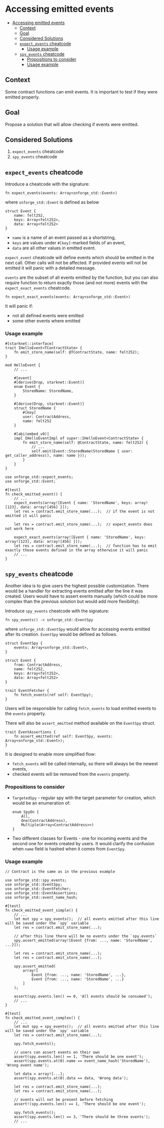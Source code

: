 # Accessing emitted events

<!-- TOC -->
* [Accessing emitted events](#accessing-emitted-events)
  * [Context](#context)
  * [Goal](#goal)
  * [Considered Solutions](#considered-solutions)
  * [`expect_events` cheatcode](#expectevents-cheatcode)
    * [Usage example](#usage-example)
  * [`spy_events` cheatcode](#spyevents-cheatcode)
    * [Propositions to consider](#propositions-to-consider)
    * [Usage example](#usage-example-1)
<!-- TOC -->

## Context

Some contract functions can emit events. It is important to test if they were emitted properly.

## Goal

Propose a solution that will allow checking if events were emitted.

## Considered Solutions

1. `expect_events` cheatcode 
2. `spy_events` cheatcode

## `expect_events` cheatcode

Introduce a cheatcode with the signature:

```cario
fn expect_events(events: Array<snforge_std::Event>)
```

where `snforge_std::Event` is defined as below

```cario
struct Event {
    name: felt252,
    keys: Array<felt252>,
    data: Array<felt252>
}
```

- `name` is a name of an event passed as a shortstring,
- `keys` are values under `#[key]`-marked fields of an event,
- `data` are all other values in emitted event.

`expect_event` cheatcode will define events which should be emitted in the next call. Other calls will not be affected.
If provided events will not be emitted it will panic with a detailed message.

`events` are the subset of all events emitted by the function, but you can also require function
to return exactly those (and not more) events with the `expect_exact_events` cheatcode. 

```cario
fn expect_exact_events(events: Array<snforge_std::Event>)
```

It will panic if:
- not all defined events were emitted
- some other events where emitted

### Usage example

```cario
#[starknet::interface]
trait IHelloEvent<TContractState> {
    fn emit_store_name(self: @TContractState, name: felt252);
}

mod HelloEvent {
    // ...
    
    #[event]
    #[derive(Drop, starknet::Event)]
    enum Event {
        StoredName: StoredName, 
    }

    #[derive(Drop, starknet::Event)]
    struct StoredName {
        #[key]
        user: ContractAddress,
        name: felt252
    }
    
    #[abi(embed_v0)]
    impl IHelloEventImpl of super::IHelloEvent<ContractState> {
        fn emit_store_name(self: @ContractState, name: felt252) {
            // ...
            self.emit(Event::StoredName(StoredName { user: get_caller_address(), name: name }));
        }
    }
}

use snforge_std::expect_events;
use snforge_std::Event;

#[test]
fn check_emitted_event() {
    // ...
	expect_events(array![Event { name: 'StoredName', keys: array![123], data: array![456] }]);
    let res = contract.emit_store_name(...);  // if the event is not emitted it will panic

    let res = contract.emit_store_name(...);  // expect_events does not work here
    
    expect_exact_events(array![Event { name: 'StoredName', keys: array![123], data: array![456] }]);
    let res = contract.emit_store_name(...);  // function has to emit exactly those events defined in the array otherwise it will panic
    // ...
}
```

## `spy_events` cheatcode

Another idea is to give users the highest possible customization. There would be a handler for extracting events emitted
after the line it was created. Users would have to assert events manually (which could be more complex than the previous
solution but would add more flexibility).

Introduce `spy_events` cheatcode with the signature:

```cario
fn spy_events() -> snforge_std::EventSpy
```

where `snforge_std::EventSpy` would allow for accessing events emitted after its creation.
`EventSpy` would be defined as follows.

```cario
struct EventSpy {
    events: Array<snforge_std::Event>,
}

struct Event {
    from: ContractAddress,
    name: felt252,
    keys: Array<felt252>,
    data: Array<felt252>
}

trait EventFetcher {
    fn fetch_events(ref self: EventSpy);
}
```

Users will be responsible for calling `fetch_events` to load emitted events to the `events` property.

There will also be `assert_emitted` method available on the `EventSpy` struct.

```cairo
trait EventAssertions {
    fn assert_emitted(ref self: EventSpy, events: Array<snforge_std::Event>);
}
```

It is designed to enable more simplified flow:
- `fetch_events` will be called internally, so there will always be the newest events,
- checked events will be removed from the `events` property.

### Propositions to consider

- `TargetedSpy` - regular spy with the target parameter for creation, which would be an enumeration of:
  ```cairo
  enum SpyOn {
      All,
      One(ContractAddress),
      Multiple(Array<ContractAddress>>)
  }
  ```
- Two different classes for Events - one for incoming events and the second one for events created by users. 
  It would clarify the confusion when `name` field is hashed when it comes from `EventSpy`.


### Usage example

```cario
// Contract is the same as in the previous example

use snforge_std::spy_events;
use snforge_std::EventSpy;
use snforge_std::EventFetcher;
use snforge_std::EventAssertions;
use snforge_std::event_name_hash;

#[test]
fn check_emitted_event_simple() {
    // ...
	let mut spy = spy_events();  // all events emitted after this line will be saved under the `spy` variable
    let res = contract.emit_store_name(...);
    
    // after this line there will be no events under the `spy.events`
    spy.assert_emitted(array![Event {from: ..., name: 'StoredName', ...}]);

    let res = contract.emit_store_name(...);
    let res = contract.emit_store_name(...);
    
    spy.assert_emitted(
        array![
            Event {from: ..., name: 'StoredName', ...},
            Event {from: ..., name: 'StoredName', ...}
        ]
    );
    
    assert(spy.events.len() == 0, 'All events should be consumed');
    // ...
}

#[test]
fn check_emitted_event_complex() {
    // ...
	let mut spy = spy_events();  // all events emitted after this line will be saved under the `spy` variable
    let res = contract.emit_store_name(...);
    
    spy.fetch_events();
    
    // users can assert events on their own
    assert(spy.events.len() == 1, 'There should be one event');
    assert(spy.events.at(0).name == event_name_hash('StoredName'), 'Wrong event name');
    
    let data = array![...];
    assert(spy.events.at(0).data == data, 'Wrong data');

    let res = contract.emit_store_name(...);
    let res = contract.emit_store_name(...);
    
    // events will not be present before fetching
    assert!(spy.events.len() == 1, 'There should be one event');
    
    spy.fetch_events();
    assert(spy.events.len() == 3, 'There should be three events');
    // ...
```


